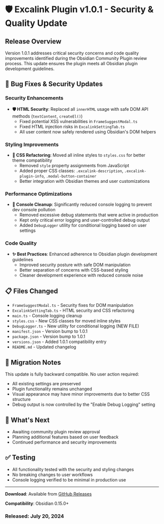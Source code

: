 # 🛡️ Excalink Plugin v1.0.1 - Security & Quality Update

## Release Overview

Version 1.0.1 addresses critical security concerns and code quality improvements identified during the Obsidian Community Plugin review process. This update ensures the plugin meets all Obsidian plugin development guidelines.

## 🔧 Bug Fixes & Security Updates

### Security Enhancements

- **🛡️ HTML Security**: Replaced all `innerHTML` usage with safe DOM API methods (`textContent`, `createEl()`)
  - Fixed potential XSS vulnerabilities in `FrameSuggestModal.ts`
  - Fixed HTML injection risks in `ExcalinkSettingTab.ts`
  - All user content now safely rendered using Obsidian's DOM helpers

### Styling Improvements

- **🎨 CSS Refactoring**: Moved all inline styles to `styles.css` for better theme compatibility
  - Removed `style` property assignments from JavaScript
  - Added proper CSS classes: `.excalink-description`, `.excalink-plugin-info`, `.modal-button-container`
  - Better integration with Obsidian themes and user customizations

### Performance Optimizations

- **🚀 Console Cleanup**: Significantly reduced console logging to prevent dev console pollution
  - Removed excessive debug statements that were active in production
  - Kept only critical error logging and user-controlled debug output
  - Added `DebugLogger` utility for conditional logging based on user settings

### Code Quality

- **✨ Best Practices**: Enhanced adherence to Obsidian plugin development guidelines
  - Improved security posture with safe DOM manipulation
  - Better separation of concerns with CSS-based styling
  - Cleaner development experience with reduced console noise

## 📋 Files Changed

- `FrameSuggestModal.ts` - Security fixes for DOM manipulation
- `ExcalinkSettingTab.ts` - HTML security and CSS refactoring  
- `main.ts` - Console logging cleanup
- `styles.css` - New CSS classes for moved inline styles
- `DebugLogger.ts` - New utility for conditional logging (NEW FILE)
- `manifest.json` - Version bump to 1.0.1
- `package.json` - Version bump to 1.0.1
- `versions.json` - Added 1.0.1 compatibility entry
- `README.md` - Updated changelog

## 🔄 Migration Notes

This update is fully backward compatible. No user action required:

- All existing settings are preserved
- Plugin functionality remains unchanged
- Visual appearance may have minor improvements due to better CSS structure
- Debug output is now controlled by the "Enable Debug Logging" setting

## 🎯 What's Next

- Awaiting community plugin review approval
- Planning additional features based on user feedback
- Continued performance and security improvements

## ✅ Testing

- All functionality tested with the security and styling changes
- No breaking changes to user workflows
- Console logging verified to be minimal in production use

---

**Download**: Available from [GitHub Releases](https://github.com/AarambhaAnta/Excalink/releases/tag/v1.0.1)

**Compatibility**: Obsidian 0.15.0+

### Released: July 20, 2024
